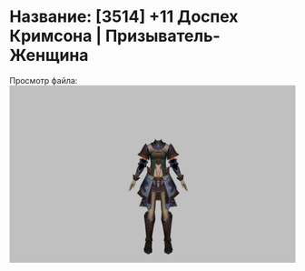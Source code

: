 # Название: [3514] +11 Доспех Кримсона | Призыватель-Женщина

Просмотр файла:
![p090004.png](p090004.png)